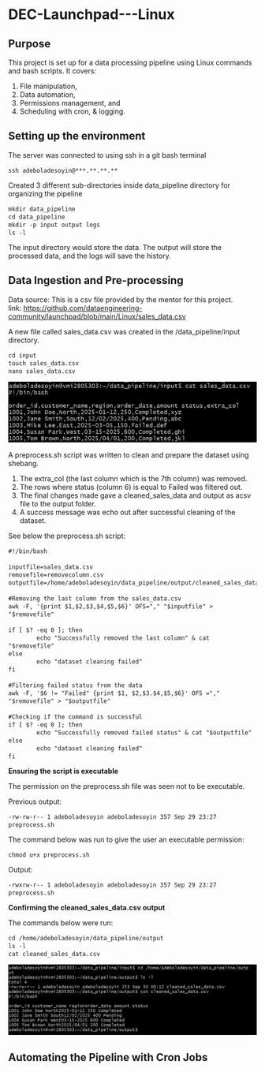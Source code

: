 # DEC-Launchpad---Linux

## Purpose
This project is set up for a data processing pipeline using Linux commands and bash scripts. It covers:
1. File manipulation, 
2. Data automation, 
3. Permissions management, and 
4. Scheduling with cron, & logging.

## Setting up the environment
The server was connected to using ssh in a git bash terminal

    ssh adeboladesoyin@***.**.**.**

Created 3 different sub-directories inside data_pipeline directory for organizing the pipeline

    mkdir data_pipeline
    cd data_pipeline
    mkdir -p input output logs
    ls -l

The input directory would store the data.
The output will store the processed data, and the logs will save the history.

## Data Ingestion and Pre-processing

Data source: This is a csv file provided by the mentor for this project.\
link: https://github.com/dataengineering-community/launchpad/blob/main/Linux/sales_data.csv

A new file called sales_data.csv was created in the /data_pipeline/input directory.

    cd input
    touch sales_data.csv
    nano sales_data.csv

![alt text](Images/Dataimport.png)

A preprocess.sh script was written to clean and prepare the dataset using shebang.

1. The extra_col (the last column which is the 7th column) was removed.
2. The rows where status (column 6) is equal to Failed was filtered out.
3. The final changes made gave a cleaned_sales_data and output as acsv file to the output folder.
4. A success message was echo out after successful cleaning of the dataset.

See below the preprocess.sh script:

    #!/bin/bash

    inputfile=sales_data.csv
    removefile=removecolumn.csv
    outputfile=/home/adeboladesoyin/data_pipeline/output/cleaned_sales_data.csv

    #Removing the last column from the sales_data.csv
    awk -F, '{print $1,$2,$3,$4,$5,$6}' OFS="," "$inputfile" > "$removefile"

    if [ $? -eq 0 ]; then
            echo "Successfully removed the last column" & cat "$removefile"
    else
            echo "dataset cleaning failed"
    fi

    #Filtering failed status from the data
    awk -F, '$6 != "Failed" {print $1, $2,$3.$4,$5,$6}' OFS ="," "$removefile" > "$outputfile"

    #Checking if the command is successful
    if [ $? -eq 0 ]; then
            echo "Successfully removed failed status" & cat "$outputfile"
    else
            echo "dataset cleaning failed"
    fi

**Ensuring the script is executable**

The permission on the preprocess.sh file was seen not to be executable.

Previous output:

    -rw-rw-r-- 1 adeboladesoyin adeboladesoyin 357 Sep 29 23:27 preprocess.sh

The command below was run to give the user an executable permission:

    chmod u+x preprocess.sh

Output:

    -rwxrw-r-- 1 adeboladesoyin adeboladesoyin 357 Sep 29 23:27 preprocess.sh

**Confirming the cleaned_sales_data.csv output**

The commands below were run:

    cd /home/adeboladesoyin/data_pipeline/output
    ls -l
    cat cleaned_sales_data.csv

![alt text](Images/Cleaned_data_commands.png)

## Automating the Pipeline with Cron Jobs
